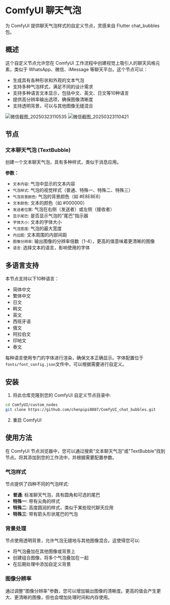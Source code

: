 # ComfyUI 聊天气泡

为 ComfyUI 提供聊天气泡样式的自定义节点，灵感来自 Flutter chat_bubbles 包。

## 概述

这个自定义节点允许您在 ComfyUI 工作流程中创建视觉上吸引人的聊天风格元素，类似于 WhatsApp、微信、iMessage 等聊天平台。这个节点可以：

- 生成具有各种形状和外观的文本气泡
- 支持多种气泡样式，满足不同的设计需求
- 支持多种语言文本显示，包括中文、英文、日文等10种语言
- 提供高分辨率输出选项，确保图像清晰度
- 支持透明背景，可以与其他图像无缝混合

![微信截图_20250323110535](https://github.com/user-attachments/assets/b4a13dac-cf26-4e50-aba3-d6af035b8d80)
![微信截图_20250323110421](https://github.com/user-attachments/assets/93527ceb-61e8-40f8-a21a-dbbc8819f05f)


## 节点

### 文本聊天气泡 (TextBubble)

创建一个文本聊天气泡，具有多种样式，类似于消息应用。

**参数：**
- `文本内容`: 气泡中显示的文本内容
- `气泡样式`: 气泡的视觉样式（普通、特殊一、特殊二、特殊三）
- `气泡背景颜色`: 气泡的背景颜色（如 #E8E8E8）
- `文本颜色`: 文本的颜色（如 #000000）
- `发送者位置`: 气泡在右侧（发送者）或左侧（接收者）
- `显示尾巴`: 是否显示气泡的"尾巴"指示器
- `字体大小`: 文本的字体大小
- `气泡宽度`: 气泡的最大宽度
- `内边距`: 文本周围的内部间距
- `图像分辨率`: 输出图像的分辨率倍数（1-4），更高的值意味着更清晰的图像
- `语言`: 选择文本的语言，影响使用的字体

## 多语言支持

本节点支持以下10种语言：

- 简体中文
- 繁体中文
- 日文
- 韩文
- 英文
- 西班牙语
- 俄文
- 阿拉伯文
- 印地文
- 泰文

每种语言使用专门的字体进行渲染，确保文本正确显示。字体配置位于`fonts/font_config.json`文件中，可以根据需要进行自定义。

## 安装

1. 将此仓库克隆到您的 ComfyUI 自定义节点目录中:
```bash
cd ComfyUI/custom_nodes
git clone https://github.com/chenpipi0807/ComfyUI_chat_bubbles.git
```

2. 重启 ComfyUI

## 使用方法

在 ComfyUI 节点浏览器中，您可以通过搜索"文本聊天气泡"或"TextBubble"找到节点。将其添加到您的工作流中，并根据需要配置参数。

### 气泡样式

节点提供了四种不同的气泡样式:
- **普通**: 标准聊天气泡，具有圆角和可选的尾巴
- **特殊一**: 带有尖角的样式
- **特殊二**: 高度圆润的样式，类似于某些现代聊天应用
- **特殊三**: 带有箭头形状尾巴的气泡

### 背景处理

节点使用透明背景，允许气泡无缝地与其他图像混合。这使得您可以:
- 将气泡叠加在其他图像或背景上
- 创建组合图像，将多个气泡叠加在一起
- 在后期处理中添加自定义背景

### 图像分辨率

通过调整"图像分辨率"参数，您可以增加输出图像的清晰度。更高的值会产生更大、更清晰的图像，但也会增加处理时间和内存使用。

